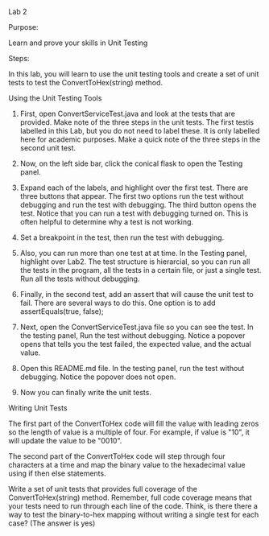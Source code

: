 Lab 2

Purpose: 

Learn and prove your skills in Unit Testing

Steps: 

In this lab, you will learn to use the unit testing tools and create a set of unit tests to test the ConvertToHex(string) method.

Using the Unit Testing Tools

1. First, open ConvertServiceTest.java and look at the tests that are provided.  Make note of the three steps in the unit tests.  The first testis labelled in this Lab, but you do not need to label these.  It is only labelled here for academic purposes.  Make a quick note of the three steps in the second unit test.

2. Now, on the left side bar, click the conical flask to open the Testing panel.  

3. Expand each of the labels, and highlight over the first test.  There are three buttons that appear.  The first two options run the test without debugging and run the test with debugging.  The third button opens the test.  Notice that you can run a test with debugging turned on.  This is often helpful to determine why a test is not working.  

4. Set a breakpoint in the test, then run the test with debugging.

5. Also, you can run more than one test at at time.  In the Testing panel, highlight over Lab2.  The test structure is hierarcial, so you can run all the tests in the program, all the tests in a certain file, or just a single test.  Run all the tests without debugging.

6. Finally, in the second test, add an assert that will cause the unit test to fail.  There are several ways to do this.  One option is to add assertEquals(true, false);

7. Next, open the ConvertServiceTest.java file so you can see the test.  In the testing panel, Run the test without debugging.  Notice a popover opens that tells you the test failed, the expected value, and the actual value.

8. Open this README.md file.  In the testing panel, run the test without debugging.  Notice the popover does not open.

9. Now you can finally write the unit tests.  


Writing Unit Tests

The first part of the ConvertToHex code will fill the value with leading zeros so the length of value is a multiple of four.  For example, if value is "10", it will update the value to be "0010".

The second part of the ConvertToHex code will step through four characters at a time and map the binary value to the hexadecimal value using if then else statements.

Write a set of unit tests that provides full coverage of the ConvertToHex(string) method.  Remember, full code coverage means that your tests need to run through each line of the code.  Think, is there there a way to test the binary-to-hex mapping without writing a single test for each case?  (The answer is yes)
